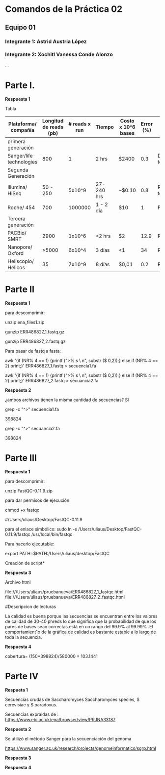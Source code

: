 
# Comandos de la Práctica 02
## Equipo 01 
### Integrante 1: Astrid Austria López
### Integrante 2: Xochitl Vanessa Conde Alonzo 
...

# Parte I. 

**Respuesta 1**

Tabla

| Plataforma/ compañía     | Longitud de reads (pb) | # reads x run   | Tiempo      | Costo x 10^6 bases | Error (%) | Química                 |                                                 |
|--------------------------|------------------------|-----------------|-------------|--------------------|-----------|-------------------------|--------------------------------------------------------------------------------------------------------------------------------------------------------------------
|primera generación        |                        |                 |             |                    |           |                         | 
| Sanger/life technologies | 800                    | 1               | 2 hrs       | $2400              | 0.3       | Dideoxy terminator      |                                   
|Segunda Generación        |                        |                 |             |                    |           |                         |                                 
| Illumina/ HiSeq          | 50 - 250               | 5x10^9          | 27-240 hrs  | ~$0.10             | 0.8       |Revesible terminators    |
| Roche/ 454               | 700                    | 1000000         | 1 - 2 día   | $10                | 1         |Pyrosequencing           |
|Tercera generación        |                        |                 |             |                    |           |                         |
| PACBio/ SMRT             | 2900                   |1x10^6           |<2 hrs       | $2                 | 12.9      |Real-time SMS            | 
| Nanopore/ Oxford         | >5000                  | 6x10^4          | 3 días      | <1                 | 34        |Real-time SMS            |
|Heliscopio/ Helicos       | 35                     | 7x10^9          |8 días       | $0,01              | 0.2       |Real-timw SMS            |

# Parte II

**Respuesta 1**

 para descomprimir:

 unzip ena_files1.zip
 
 gunzip ERR486827_1.fastq.gz

 gunzip ERR486827_2.fastq.gz

Para pasar de fastq a fasta:

 awk '{if (NR% 4 == 1) {printf (">% s \ n", substr ($ 0,2));} else if (NR% 4 == 2) print;}' ERR486827_1.fastq > secuencia1.fa

 awk '{if (NR% 4 == 1) {printf (">% s \ n", substr ($ 0,2));} else if (NR% 4 == 2) print;}' ERR486827_2.fastq > secuancia2.fa

**Respuesta 2** 

 ¿ambos archivos tienen la misma cantidad de secuencias? Sí
  
  grep -c "^>" secuencia1.fa
  
  398824

 grep -c "^>" secuancia2.fa

   398824

# Parte III

**Respuesta 1** 

para descomprimir:

 unzip FastQC-0.11.9.zip

para dar permisos de ejecución:

chmod +x fastqc 

#/Users/uliaus/Desktop/FastQC-0.11.9

 para el enlace simbólico: sudo ln -s /Users/uliaus/Desktop/FastQC-0.11.9/fastqc /usr/local/bin/fastqc

Para hacerlo ejecutable:
 
export PATH=$PATH:/Users/uliaus/desktop/FastQC

Creación de script*

**Respuesta 3**

Archivo html

file:///Users/uliaus/pruebanueva/ERR486827_1_fastqc.html
file:///Users/uliaus/pruebanueva/ERR486827_2_fastqc.html

#Descripcion de lecturas 

La calidad es buena porque las secuencias se encuentran entre los valores de calidad de 30-40 phreds lo que significa que la probabilidad de que los pares de bases 
sean correctas está en un rango del 99.9% al 99.99% .El comportamient1o de la gráfica de calidad es bastante estable a lo largo de toda la secuencia.


**Respuesta 4**

cobertura= (150*398824)/580000 = 103.1441


# Parte IV

**Respueta 1**

Secuencias crudas de Saccharomyces Saccharomyces species, S cerevisiae y S paradoxus. 

Secuencias expraidas de : https://www.ebi.ac.uk/ena/browser/view/PRJNA33187

**Respuesta 2**

Se utilizó el método Sanger para la secuenciación del genoma

https://www.sanger.ac.uk/research/projects/genomeinformatics/sgrp.html

**Respuesta 3**

**Respuesta 4**

